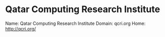 
# Qatar Computing Research Institute

Name: Qatar Computing Research Institute
Domain: qcri.org
Home: http://qcri.org/
